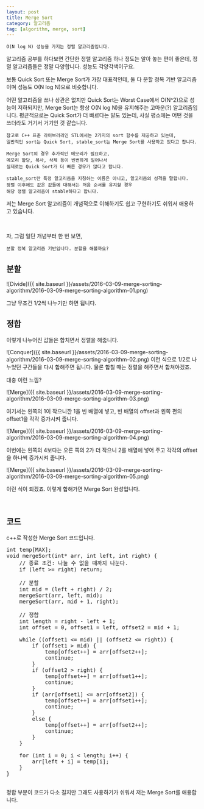 ```yaml
---
layout: post
title: Merge Sort
category: 알고리즘
tag: [algorithm, merge, sort]
---
```


~~~
O(N log N) 성능을 가지는 정렬 알고리즘입니다.
~~~

알고리즘 공부를 하다보면 간단한 정렬 알고리즘 하나 정도는 알아 놓는 편이 좋은데,
정렬 알고리즘들은 정말 다양합니다. 성능도 각양각색이구요.

보통 Quick Sort 또는 Merge Sort가 가장 대표적인데, 
둘 다 분할 정복 기반 알고리즘이며 성능도 O(N log N)으로 비슷합니다.

어떤 알고리즘을 쓰나 상관은 없지만
Quick Sort는 Worst Case에서 O(N^2)으로 성능이 저하되지만, 
Merge Sort는 항상 O(N log N)을 유지해주는 고마운(?) 알고리즘입니다. 
평균적으로는 Quick Sort가 더 빠르다는 말도 있는데,
사실 평소에는 어떤 것을 쓰더라도 거기서 거기인 것 같습니다.

~~~
참고로 C++ 표준 라이브러리인 STL에서는 2가지의 sort 함수를 제공하고 있는데,
일반적인 sort는 Quick Sort, stable_sort는 Merge Sort를 사용하고 있다고 합니다.

Merge Sort의 경우 추가적인 메모리가 필요하고, 
메모리 할당, 복사, 삭제 등이 빈번하게 일어나서
실제로는 Quick Sort가 더 빠른 경우가 많다고 합니다.

stable_sort란 특정 알고리즘을 지칭하는 이름은 아니고, 알고리즘의 성격을 말합니다.
정렬 이후에도 값은 값들에 대해서는 처음 순서를 유지할 경우 
해당 정렬 알고리즘이 stable하다고 합니다.
~~~


저는 Merge Sort 알고리즘이 개념적으로 이해하기도 쉽고 구현하기도 쉬워서
애용하고 있습니다.

<br>

자, 그럼 일단 개념부터 한 번 보면,

~~~
분할 정복 알고리즘 기반입니다. 분할을 해볼까요?
~~~

## 분할

![Divide]({{ site.baseurl }}/assets/2016-03-09-merge-sorting-algorithm/2016-03-09-merge-sorting-algorithm-01.png)

그냥 무조건 1/2씩 나누기만 하면 됩니다.
<br>

## 정합

이렇게 나누어진 값들은 합치면서 정렬을 해줍니다.

![Conquer]({{ site.baseurl }}/assets/2016-03-09-merge-sorting-algorithm/2016-03-09-merge-sorting-algorithm-02.png)
이런 식으로 1/2로 나누었던 구간들을 다시 합해주면 됩니다.
물론 합칠 때는 정렬을 해주면서 합쳐야겠죠.

대충 이런 느낌?

![Merge]({{ site.baseurl }}/assets/2016-03-09-merge-sorting-algorithm/2016-03-09-merge-sorting-algorithm-03.png)

여기서는 왼쪽의 1이 작으니깐 1을 빈 배열에 넣고, 빈 배열의 offset과 왼쪽 편의
offset1을 각각 증가시켜 줍니다.

![Merge]({{ site.baseurl }}/assets/2016-03-09-merge-sorting-algorithm/2016-03-09-merge-sorting-algorithm-04.png)

이번에는 왼쪽의 4보다는 오른 쪽의 2가 더 작으니 2를 배열에 넣어 주고
각각의 offset을 하나씩 증가시켜 줍니다.

![Merge]({{ site.baseurl }}/assets/2016-03-09-merge-sorting-algorithm/2016-03-09-merge-sorting-algorithm-05.png)

이런 식이 되겠죠. 이렇게 합해가면 Merge Sort 완성입니다. 

<br>

## 코드

c++로 작성한 Merge Sort 코드입니다.

<pre class="prettyprint">
int temp[MAX];
void mergeSort(int* arr, int left, int right) {
    // 종료 조건: 나눌 수 없을 때까지 나눈다.
    if (left >= right) return;

    // 분할
    int mid = (left + right) / 2;
    mergeSort(arr, left, mid);
    mergeSort(arr, mid + 1, right);

    // 정합
    int length = right - left + 1;
    int offset = 0, offset1 = left, offset2 = mid + 1;

    while ((offset1 <= mid) || (offset2 <= right)) {
        if (offset1 > mid) {
            temp[offset++] = arr[offset2++];
            continue;
        }
        if (offset2 > right) {
            temp[offset++] = arr[offset1++];
            continue;
        }
        if (arr[offset1] <= arr[offset2]) {
            temp[offset++] = arr[offset1++];
            continue;
        }
        else {
            temp[offset++] = arr[offset2++];
            continue;
        }
    }

    for (int i = 0; i < length; i++) {
        arr[left + i] = temp[i];
    }
}

</pre>

정합 부분이 코드가 다소 길지만 그래도 사용하기가 쉬워서 저는 Merge Sort를 애용합니다.